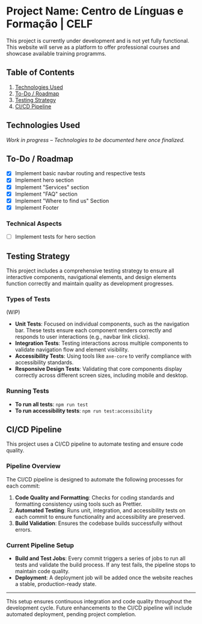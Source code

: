 # Project Name: Centro de Línguas e Formação | CELF

This project is currently under development and is not yet fully functional. This website will serve as a platform to offer professional courses and showcase available training programms.

## Table of Contents

1. [Technologies Used](#technologies-used)
2. [To-Do / Roadmap](#to-do--roadmap)
3. [Testing Strategy](#testing-strategy)
4. [CI/CD Pipeline](#cicd-pipeline)

## Technologies Used

_Work in progress – Technologies to be documented here once finalized._

## To-Do / Roadmap

- [x] Implement basic navbar routing and respective tests
- [x] Implement hero section
- [x] Implement "Services" section
- [x] Implement "FAQ" section
- [x] Implement "Where to find us" Section
- [x] Implement Footer

### Technical Aspects

- [ ] Implement tests for hero section

## Testing Strategy

This project includes a comprehensive testing strategy to ensure all interactive components, navigational elements, and design elements function correctly and maintain quality as development progresses.

### Types of Tests

(WIP)

- **Unit Tests**: Focused on individual components, such as the navigation bar. These tests ensure each component renders correctly and responds to user interactions (e.g., navbar link clicks).
- **Integration Tests**: Testing interactions across multiple components to validate navigation flow and element visibility.
- **Accessibility Tests**: Using tools like `axe-core` to verify compliance with accessibility standards.
- **Responsive Design Tests**: Validating that core components display correctly across different screen sizes, including mobile and desktop.

### Running Tests

- **To run all tests**: `npm run test`
- **To run accessibility tests**: `npm run test:accessibility`

## CI/CD Pipeline

This project uses a CI/CD pipeline to automate testing and ensure code quality.

### Pipeline Overview

The CI/CD pipeline is designed to automate the following processes for each commit:

1. **Code Quality and Formatting**: Checks for coding standards and formatting consistency using tools such as Prettier.
2. **Automated Testing**: Runs unit, integration, and accessibility tests on each commit to ensure functionality and accessibility are preserved.
3. **Build Validation**: Ensures the codebase builds successfully without errors.

### Current Pipeline Setup

- **Build and Test Jobs**: Every commit triggers a series of jobs to run all tests and validate the build process. If any test fails, the pipeline stops to maintain code quality.
- **Deployment**: A deployment job will be added once the website reaches a stable, production-ready state.

---

This setup ensures continuous integration and code quality throughout the development cycle. Future enhancements to the CI/CD pipeline will include automated deployment, pending project completion.
